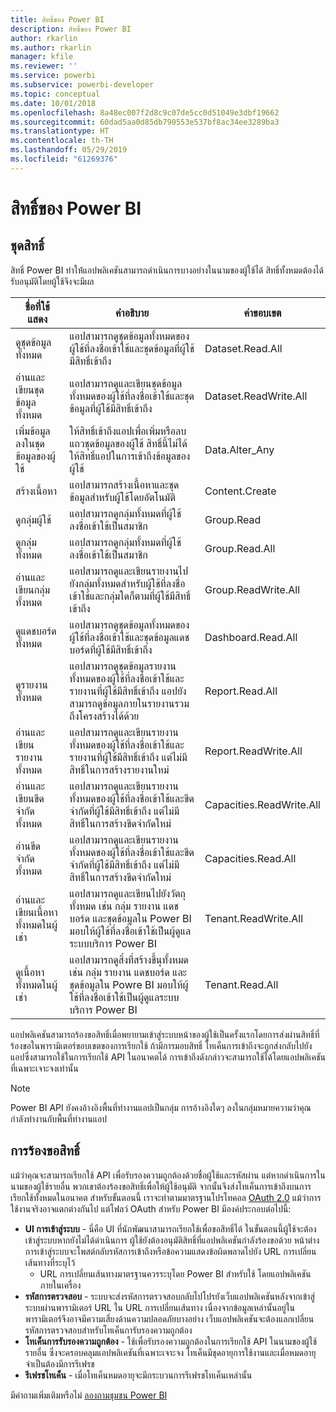 ```yaml
---
title: สิทธิ์ของ Power BI
description: สิทธิ์ของ Power BI
author: rkarlin
ms.author: rkarlin
manager: kfile
ms.reviewer: ''
ms.service: powerbi
ms.subservice: powerbi-developer
ms.topic: conceptual
ms.date: 10/01/2018
ms.openlocfilehash: 8a48ec007f2d8c9c07de5cc0d51049e3dbf19662
ms.sourcegitcommit: 60dad5aa0d85db790553e537bf8ac34ee3289ba3
ms.translationtype: HT
ms.contentlocale: th-TH
ms.lasthandoff: 05/29/2019
ms.locfileid: "61269376"
---
```

# <a name="power-bi-permissions"></a>สิทธิ์ของ Power BI

## <a name="permission-scopes"></a>ชุดสิทธิ์

สิทธิ์ Power BI ทำให้่แอปพลิเคชันสามารถดำเนินการบางอย่างในนามของผู้ใช้ได้ สิทธิ์ทั้งหมดต้องได้รับอนุมัติโดยผู้ใช้จึงจะมีผล

| ชื่อที่ใช้แสดง | คำอธิบาย | ค่าขอบเขต |
| --- | --- | --- |
| ดูชุดข้อมูลทั้งหมด |แอปสามารถดูชุดข้อมูลทั้งหมดของผู้ใช้ที่ลงชื่อเข้าใช้และชุดข้อมูลที่ผู้ใช้มีสิทธิ์เข้าถึง |Dataset.Read.All |
| อ่านและเขียนชุดข้อมูลทั้งหมด |แอปสามารถดูและเขียนชุดข้อมูลทั้งหมดของผู้ใช้ที่ลงชื่อเข้าใช้และชุดข้อมูลที่ผู้ใช้มีสิทธิ์เข้าถึง |Dataset.ReadWrite.All |
| เพิ่มข้อมูลลงในชุดข้อมูลของผู้ใช้ |ให้สิทธิ์เข้าถึงแอปเพื่อเพิ่มหรือลบแถวชุดข้อมูลของผู้ใช้ สิทธิ์นี้ไม่ได้ให้สิทธิ์แอปในการเข้าถึงข้อมูลของผู้ใช้ |Data.Alter_Any |
| สร้างเนื้อหา |แอปสามารถสร้างเนื้อหาและชุดข้อมูลสำหรับผู้ใช้โดยอัตโนมัติ |Content.Create |
| ดูกลุ่มผู้ใช้ |แอปสามารถดูกลุ่มทั้งหมดที่ผู้ใช้ลงชื่อเข้าใช้เป็นสมาชิก |Group.Read |
| ดูกลุ่มทั้งหมด |แอปสามารถดูกลุ่มทั้งหมดที่ผู้ใช้ลงชื่อเข้าใช้เป็นสมาชิก |Group.Read.All |
| อ่านและเขียนกลุ่มทั้งหมด |แอปสามารถดูและเขียนรายงานไปยังกลุ่มทั้งหมดสำหรับผู้ใช้ที่ลงชื่อเข้าใช้และกลุ่มใดก็ตามที่ผู้ใช้มีสิทธิ์เข้าถึง |Group.ReadWrite.All |
| ดูแดชบอร์ดทั้งหมด |แอปสามารถดูชุดข้อมูลทั้งหมดของผู้ใช้ที่ลงชื่อเข้าใช้และชุดข้อมูลแดชบอร์ดที่ผู้ใช้มีสิทธิ์เข้าถึง |Dashboard.Read.All |
| ดูรายงานทั้งหมด |แอปสามารถดูชุดข้อมูลรายงานทั้งหมดของผู้ใช้ที่ลงชื่อเข้าใช้และรายงานที่ผู้ใช้มีสิทธิ์เข้าถึง แอปยังสามารถดูข้อมูลภายในรายงานรวมถึงโครงสร้างได้ด้วย |Report.Read.All |
| อ่านและเขียนรายงานทั้งหมด |แอปสามารถดูและเขียนรายงานทั้งหมดของผู้ใช้ที่ลงชื่อเข้าใช้และรายงานที่ผู้ใช้มีสิทธิ์เข้าถึง แต่ไม่มีสิทธิ์ในการสร้างรายงานใหม่ |Report.ReadWrite.All |
| อ่านและเขียนขีดจำกัดทั้งหมด |แอปสามารถดูและเขียนรายงานทั้งหมดของผู้ใช้ที่ลงชื่อเข้าใช้และขีดจำกัดที่ผู้ใช้มีสิทธิ์เข้าถึง แต่ไม่มีสิทธิ์ในการสร้างขีดจำกัดใหม่ |Capacities.ReadWrite.All |
| อ่านขีดจำกัดทั้งหมด |แอปสามารถดูและเขียนรายงานทั้งหมดของผู้ใช้ที่ลงชื่อเข้าใช้และขีดจำกัดที่ผู้ใช้มีสิทธิ์เข้าถึง แต่ไม่มีสิทธิ์ในการสร้างขีดจำกัดใหม่ |Capacities.Read.All |
| อ่านและเขียนเนื้อหาทั้งหมดในผู้เช่า |แอปสามารถดูและเขียนไปยังวัตถุทั้งหมด เช่น กลุ่ม รายงาน แดชบอร์ด และชุดข้อมูลใน Power BI มอบให้ผู้ใช้ที่ลงชื่อเข้าใช้เป็นผู้ดูแลระบบบริการ Power BI |Tenant.ReadWrite.All |
| ดูเนื้อหาทั้งหมดในผู้เช่า |แอปสามารถดูสิ่งที่สร้างขึ้นุทั้งหมด เช่น กลุ่ม รายงาน แดชบอร์ด และชุดข้อมูลใน Powre BI มอบให้ผู้ใช้ที่ลงชื่อเข้าใช้เป็นผู้ดูแลระบบบริการ Power BI |Tenant.Read.All |

แอปพลิเคชันสามารถร้องขอสิทธิ์เมื่อพยายามเข้าสู่ระบบหน้าของผู้ใช้เป็นครั้งแรกโดยการส่งผ่านสิทธิ์ที่ร้องขอในพารามิเตอร์ขอบเขตของการเรียกใช้ ถ้ามีการมอบสิทธิ์ โทเค็นการเข้าถึงจะถูกส่งกลับไปยังแอปซึ่งสามารถใช้ในการเรียกใช้ API ในอนาคตได้ การเข้าถึงดังกล่าวจะสามารถใช้ได้โดยแอปพลิเคชันที่เฉพาะเจาะจงเท่านั้น

> [!NOTE]
> Power BI API ยังคงอ้างอิงพื้นที่ทำงานแอปเป็นกลุ่ม การอ้างอิงใดๆ ลงในกลุ่มหมายความว่าคุณกำลังทำงานกับพื้นที่ทำงานแอป

## <a name="requesting-permissions"></a>การร้องขอสิทธิ์

แม้ว่าคุณจะสามารถเรียกใช้ API เพื่อรับรองความถูกต้องด้วยชื่อผู้ใช้และรหัสผ่าน แต่หากดำเนินการในนามของผู้ใช้รายอื่น พวกเขาต้องร้องขอสิทธิ์เพื่อให้ผู้ใช้อนุมัติ จากนั้นจึงส่งโทเค็นการเข้าถึงบนการเรียกใช้ทั้งหมดในอนาคต สำหรับขั้นตอนนี้ เราจะทำตามมาตรฐานโปรโทคอล [OAuth 2.0](http://oauth.net/2/) แม้ว่าการใช้งานจริงอาจแตกต่างกันไป แต่โฟลว์ OAuth สำหรับ Power BI มีองค์ประกอบต่อไปนี้:

* **UI การเข้าสู่ระบบ** - นี่คือ UI ที่นักพัฒนาสามารถเรียกใช้เพื่อขอสิทธิ์ได้ ในขั้นตอนนี้ผู้ใช้จะต้องเข้าสู่ระบบหากยังไม่ได้ดำเนินการ ผู้ใช้ยังต้องอนุมัติสิทธิ์ที่แอปพลิเคชันกำลังร้องขอด้วย หน้าต่างการเข้าสู่ระบบจะโพสต์กลับรหัสการเข้าถึงหรือข้อความแสดงข้อผิดพลาดไปยัง URL การเปลี่ยนเส้นทางที่ระบุไว้
  * URL การเปลี่ยนเส้นทางมาตรฐานควรระบุโดย Power BI สำหรับใช้ โดยแอปพลิเคชันภายในเครื่อง
* **รหัสการตรวจสอบ** - ระบบจะส่งรหัสการตรวจสอบกลับไปโปรยังเว็บแอปพลิเคชันหลังจากเข้าสู่ระบบผ่านพารามิเตอร์ URL ใน URL การเปลี่ยนเส้นทาง เนื่องจากข้อมูลเหล่านั้นอยู่ในพารามิเตอร์จึงอาจมีความเสี่ยงด้านความปลอดภัยบางอย่าง เว็บแอปพลิเคชันจะต้องแลกเปลี่ยนรหัสการตรวจสอบสำหรับโทเค็นการับรองความถูกต้อง
* **โทเค็นการรับรองความถูกต้อง** - ใช้เพื่อรับรองความถูกต้องในการเรียกใช้ API ในนามของผู้ใช้รายอื่น ซึ่งจะครอบคลุมแอปพลิเคชันที่เฉพาะเจาะจง โทเค็นมีชุดอายุการใช้งานและเมื่อหมดอายุจำเป็นต้องมีการรีเฟรช
* **รีเฟรชโทเค็น** - เมื่อโทเค็นหมดอายุจะมีกระบวนการรีเฟรชโทเค็นเหล่านั้น

มีคำถามเพิ่มเติมหรือไม่ [ลองถามชุมชน Power BI](http://community.powerbi.com/)